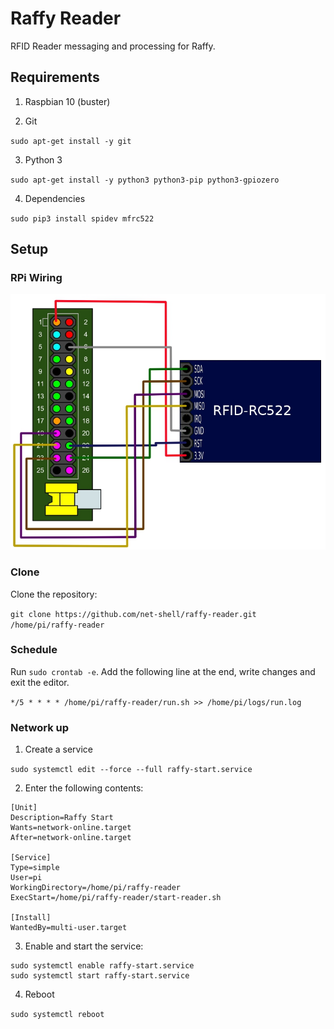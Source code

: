 # Raffy Reader

RFID Reader messaging and processing for Raffy.

## Requirements

1. Raspbian 10 (buster)

2. Git

`sudo apt-get install -y git`

3. Python 3

`sudo apt-get install -y python3 python3-pip python3-gpiozero`

4. Dependencies

`sudo pip3 install spidev mfrc522`

## Setup

### RPi Wiring

![Wiring](https://raw.githubusercontent.com/net-shell/raffy-reader/master/rc522_wiring.jpg)

### Clone

Clone the repository:

`git clone https://github.com/net-shell/raffy-reader.git /home/pi/raffy-reader`

### Schedule

Run `sudo crontab -e`. Add the following line at the end, write changes and exit the editor.

`*/5 * * * * /home/pi/raffy-reader/run.sh >> /home/pi/logs/run.log`

### Network up

1. Create a service

`sudo systemctl edit --force --full raffy-start.service`

2. Enter the following contents:
```
[Unit]
Description=Raffy Start
Wants=network-online.target
After=network-online.target

[Service]
Type=simple
User=pi
WorkingDirectory=/home/pi/raffy-reader
ExecStart=/home/pi/raffy-reader/start-reader.sh

[Install]
WantedBy=multi-user.target
```

3. Enable and start the service:
```
sudo systemctl enable raffy-start.service
sudo systemctl start raffy-start.service
```

4. Reboot

`sudo systemctl reboot`
